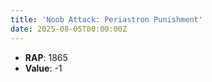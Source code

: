 ```yaml
---
title: 'Noob Attack: Periastron Punishment'
date: 2025-08-05T00:00:00Z
---
```

- **RAP**: 1865
- **Value**: -1
